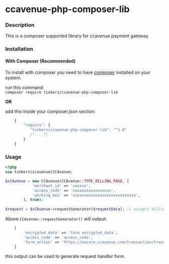 # ccavenue-php-composer-lib

### Description
This is a composer supported library for ccavenue payment gateway.

### Installation

#### With Composer (Recommended)
To install with composer you need to have [composer](https://getcomposer.org/) installed on your system.<br>

run this command:<br>
`composer require tinkers/ccavenue-php-composer-lib` <br>

**OR**

add this inside your composer.json section: <br>

```js
    {
        "require": {
           "tinkers/ccavenue-php-composer-lib": "^1.0"
           /*....*/
        }
    }
```

### Usage

```php
<?php
use tinkers\ccavenue\CCAvenue;

$cCAvenue = new CCAvenue(CCAvenue::TYPE_BILLING_PAGE, [
            'merchant_id' => 'xxxxxx',
            'access_code' => 'xxxxxxxxxxxxxxxxx',
            'working_key' => 'xxxxxxxxxxxxxxxxxxxxxxxxxxxx',
        ], true);
        
$request = $cCAvenue->requestGenerator($requestData); // accepts billing page post data and provides array encrypted data and form-action/iframe url

```

Above `CCAvenue::requestGenerator()` will output:

```php
    [
        'encrypted_data' => 'form encrypted_data',
        'access_code' => 'access_code',
        'form_action' => 'https://secure.ccavenue.com/transaction/transaction.do?command=initiateTransaction',
    ]
```

this output can be used to generate request handler form.
